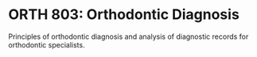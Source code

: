 # ORTH 803: Orthodontic Diagnosis

Principles of orthodontic diagnosis and analysis of diagnostic records for orthodontic specialists.